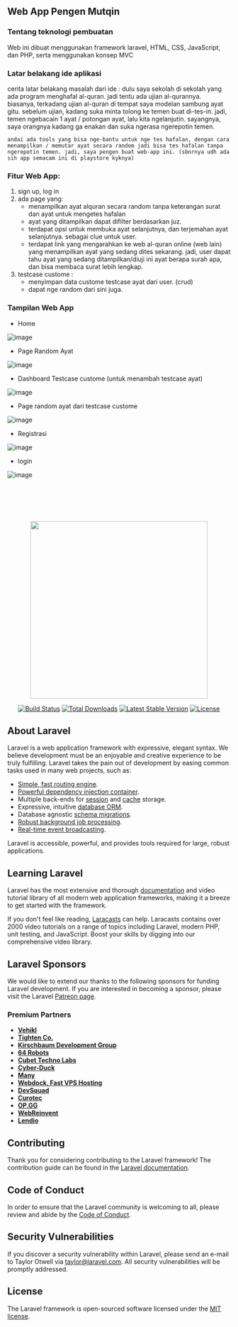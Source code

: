 ## Web App Pengen Mutqin

### Tentang teknologi pembuatan
Web ini dibuat menggunakan framework laravel, HTML, CSS, JavaScript, dan PHP, serta menggunakan konsep MVC

### Latar belakang ide aplikasi

cerita latar belakang masalah dari ide :
dulu saya sekolah di sekolah yang ada program menghafal al-quran. jadi tentu ada ujian al-qurannya. biasanya, terkadang ujian al-quran di tempat saya modelan sambung ayat gitu. sebelum ujian, kadang suka minta tolong ke temen buat di-tes-in. jadi, temen ngebacain 1 ayat / potongan ayat, lalu kita ngelanjutin. sayangnya, saya orangnya kadang ga enakan dan suka ngerasa ngerepotin temen.
    
    andai ada tools yang bisa nge-bantu untuk nge tes hafalan, dengan cara menampilkan / memutar ayat secara random jadi bisa tes hafalan tanpa ngerepotin temen. jadi, saya pengen buat web-app ini. (sbnrnya udh ada sih app semacam ini di playstore kyknya)
    
### Fitur Web App:

1. sign up, log in
2. ada page yang:
    - menampilkan ayat alquran secara random tanpa keterangan surat dan ayat untuk mengetes hafalan
    - ayat yang ditampilkan dapat difilter berdasarkan juz.
    - terdapat opsi untuk membuka ayat selanjutnya, dan terjemahan ayat selanjutnya. sebagai clue untuk user.
    - terdapat link yang mengarahkan ke web al-quran online (web lain) yang menampilkan ayat yang sedang dites sekarang. jadi, user dapat tahu ayat yang sedang ditampilkan/diuji ini ayat berapa surah apa, dan bisa membaca surat lebih lengkap.
3. testcase custome :
    - menyimpan data custome testcase ayat dari user. (crud)
    - dapat nge random dari sini juga.


### Tampilan Web App

- Home

![image](https://user-images.githubusercontent.com/79054230/166729002-d9caf768-5971-463c-8e34-e64f5538355d.png)


- Page Random Ayat

![image](https://user-images.githubusercontent.com/79054230/166729031-8377ae54-6510-4c2f-a8d8-3210e37088d0.png)


- Dashboard Testcase custome (untuk menambah testcase ayat)

![image](https://user-images.githubusercontent.com/79054230/166729064-bd57aa76-2289-4b2a-aac2-8db0c560add5.png)


- Page random ayat dari testcase custome

![image](https://user-images.githubusercontent.com/79054230/166731803-6e1a67e9-38e4-4b99-8208-eba5847f2414.png)


- Registrasi

![image](https://user-images.githubusercontent.com/79054230/166732266-0b14a6ca-f764-4686-b64c-8f7ad494522b.png)


- login

![image](https://user-images.githubusercontent.com/79054230/166732371-af0957ee-2ebc-4ee9-9d80-b5927c4f6f08.png)


<br></br><br></br>
<p align="center"><a href="https://laravel.com" target="_blank"><img src="https://raw.githubusercontent.com/laravel/art/master/logo-lockup/5%20SVG/2%20CMYK/1%20Full%20Color/laravel-logolockup-cmyk-red.svg" width="400"></a></p>

<p align="center">
<a href="https://travis-ci.org/laravel/framework"><img src="https://travis-ci.org/laravel/framework.svg" alt="Build Status"></a>
<a href="https://packagist.org/packages/laravel/framework"><img src="https://img.shields.io/packagist/dt/laravel/framework" alt="Total Downloads"></a>
<a href="https://packagist.org/packages/laravel/framework"><img src="https://img.shields.io/packagist/v/laravel/framework" alt="Latest Stable Version"></a>
<a href="https://packagist.org/packages/laravel/framework"><img src="https://img.shields.io/packagist/l/laravel/framework" alt="License"></a>
</p>

## About Laravel

Laravel is a web application framework with expressive, elegant syntax. We believe development must be an enjoyable and creative experience to be truly fulfilling. Laravel takes the pain out of development by easing common tasks used in many web projects, such as:

- [Simple, fast routing engine](https://laravel.com/docs/routing).
- [Powerful dependency injection container](https://laravel.com/docs/container).
- Multiple back-ends for [session](https://laravel.com/docs/session) and [cache](https://laravel.com/docs/cache) storage.
- Expressive, intuitive [database ORM](https://laravel.com/docs/eloquent).
- Database agnostic [schema migrations](https://laravel.com/docs/migrations).
- [Robust background job processing](https://laravel.com/docs/queues).
- [Real-time event broadcasting](https://laravel.com/docs/broadcasting).

Laravel is accessible, powerful, and provides tools required for large, robust applications.

## Learning Laravel

Laravel has the most extensive and thorough [documentation](https://laravel.com/docs) and video tutorial library of all modern web application frameworks, making it a breeze to get started with the framework.

If you don't feel like reading, [Laracasts](https://laracasts.com) can help. Laracasts contains over 2000 video tutorials on a range of topics including Laravel, modern PHP, unit testing, and JavaScript. Boost your skills by digging into our comprehensive video library.

## Laravel Sponsors

We would like to extend our thanks to the following sponsors for funding Laravel development. If you are interested in becoming a sponsor, please visit the Laravel [Patreon page](https://patreon.com/taylorotwell).

### Premium Partners

- **[Vehikl](https://vehikl.com/)**
- **[Tighten Co.](https://tighten.co)**
- **[Kirschbaum Development Group](https://kirschbaumdevelopment.com)**
- **[64 Robots](https://64robots.com)**
- **[Cubet Techno Labs](https://cubettech.com)**
- **[Cyber-Duck](https://cyber-duck.co.uk)**
- **[Many](https://www.many.co.uk)**
- **[Webdock, Fast VPS Hosting](https://www.webdock.io/en)**
- **[DevSquad](https://devsquad.com)**
- **[Curotec](https://www.curotec.com/services/technologies/laravel/)**
- **[OP.GG](https://op.gg)**
- **[WebReinvent](https://webreinvent.com/?utm_source=laravel&utm_medium=github&utm_campaign=patreon-sponsors)**
- **[Lendio](https://lendio.com)**

## Contributing

Thank you for considering contributing to the Laravel framework! The contribution guide can be found in the [Laravel documentation](https://laravel.com/docs/contributions).

## Code of Conduct

In order to ensure that the Laravel community is welcoming to all, please review and abide by the [Code of Conduct](https://laravel.com/docs/contributions#code-of-conduct).

## Security Vulnerabilities

If you discover a security vulnerability within Laravel, please send an e-mail to Taylor Otwell via [taylor@laravel.com](mailto:taylor@laravel.com). All security vulnerabilities will be promptly addressed.

## License

The Laravel framework is open-sourced software licensed under the [MIT license](https://opensource.org/licenses/MIT).

